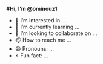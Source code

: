 **#Hi, I’m @ominouz1**
- 👀 I’m interested in ...
- 🌱 I’m currently learning ...
- 💞️ I’m looking to collaborate on ...
- 📫 How to reach me ...
- 😄 Pronouns: ...
- ⚡ Fun fact: ...

<!---
ominouz1/ominouz1 is a ✨ special ✨ person because i am about to delve into the world of coding :) --->
